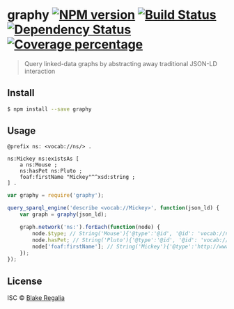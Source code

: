 # graphy [![NPM version][npm-image]][npm-url] [![Build Status][travis-image]][travis-url] [![Dependency Status][daviddm-image]][daviddm-url] [![Coverage percentage][coveralls-image]][coveralls-url]
> Query linked-data graphs by abstracting away traditional JSON-LD interaction


## Install

```sh
$ npm install --save graphy
```


## Usage

```turtle
@prefix ns: <vocab://ns/> .

ns:Mickey ns:existsAs [
	a ns:Mouse ;
	ns:hasPet ns:Pluto ;
	foaf:firstName "Mickey"^^xsd:string ;
] .
```

```js
var graphy = require('graphy');

query_sparql_engine('describe <vocab://Mickey>', function(json_ld) {
	var graph = graphy(json_ld);

	graph.network('ns:').forEach(function(node) {
		node.$type; // String('Mouse'){'@type':'@id', '@id': 'vocab://ns/Mouse'}
		node.hasPet; // String('Pluto'){'@type':'@id', '@id': 'vocab://ns/Pluto'}
		node['foaf:firstName']; // String('Mickey'){'@type':'http://www.w3.org/2001/XMLSchema#string', '@value': 'Mickey'}
	});
});
```

## License

ISC © [Blake Regalia]()


[npm-image]: https://badge.fury.io/js/graphy.js.svg
[npm-url]: https://npmjs.org/package/graphy
[travis-image]: https://travis-ci.org/blake-regalia/graphy.js.svg?branch=master
[travis-url]: https://travis-ci.org/blake-regalia/graphy.js
[daviddm-image]: https://david-dm.org/blake-regalia/graphy.js.svg?theme=shields.io
[daviddm-url]: https://david-dm.org/blake-regalia/graphy.js
[coveralls-image]: https://coveralls.io/repos/blake-regalia/graphy.js/badge.svg
[coveralls-url]: https://coveralls.io/r/blake-regalia/graphy.js

